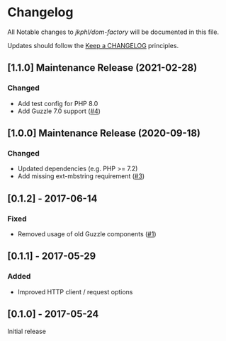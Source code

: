 # Changelog

All Notable changes to *jkphl/dom-factory* will be documented in this file.

Updates should follow the [Keep a CHANGELOG](http://keepachangelog.com/) principles.


## [1.1.0] Maintenance Release (2021-02-28)

### Changed

* Add test config for PHP 8.0
* Add Guzzle 7.0 support ([#4](https://github.com/jkphl/dom-factory/pull/4)) 

## [1.0.0] Maintenance Release (2020-09-18)

### Changed

* Updated dependencies (e.g. PHP >= 7.2)
* Add missing ext-mbstring requirement ([#3](https://github.com/jkphl/dom-factory/pull/3))

## [0.1.2] - 2017-06-14

### Fixed

* Removed usage of old Guzzle components ([#1](https://github.com/jkphl/dom-factory/issues/1))

## [0.1.1] - 2017-05-29

### Added

* Improved HTTP client / request options

## [0.1.0] - 2017-05-24

Initial release
